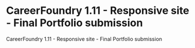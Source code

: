 # CareerFoundry 1.11 - Responsive site - Final Portfolio submission

CareerFoundry 1.11 - Responsive site - Final Portfolio submission
